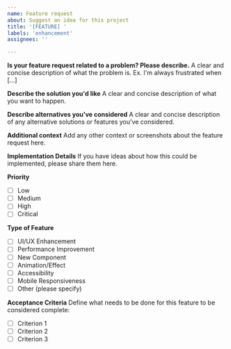 ```yaml
---
name: Feature request
about: Suggest an idea for this project
title: '[FEATURE] '
labels: 'enhancement'
assignees: ''

---
```


**Is your feature request related to a problem? Please describe.**
A clear and concise description of what the problem is. Ex. I'm always frustrated when [...]

**Describe the solution you'd like**
A clear and concise description of what you want to happen.

**Describe alternatives you've considered**
A clear and concise description of any alternative solutions or features you've considered.

**Additional context**
Add any other context or screenshots about the feature request here.

**Implementation Details**
If you have ideas about how this could be implemented, please share them here.

**Priority**
- [ ] Low
- [ ] Medium
- [ ] High
- [ ] Critical

**Type of Feature**
- [ ] UI/UX Enhancement
- [ ] Performance Improvement
- [ ] New Component
- [ ] Animation/Effect
- [ ] Accessibility
- [ ] Mobile Responsiveness
- [ ] Other (please specify)

**Acceptance Criteria**
Define what needs to be done for this feature to be considered complete:
- [ ] Criterion 1
- [ ] Criterion 2
- [ ] Criterion 3